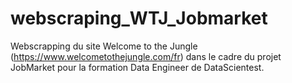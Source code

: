 # webscraping_WTJ_Jobmarket
Webscrapping du site Welcome to the Jungle (https://www.welcometothejungle.com/fr) dans le cadre du projet JobMarket pour la formation Data Engineer de DataScientest.
